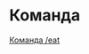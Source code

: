 # Команда

<a href = "https://github.com/mikh-maksi/own-finances-bot/blob/main/03console_echo_if_command.py">Команда /eat</a>